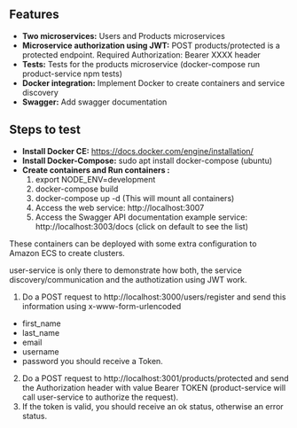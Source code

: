 ## Features
- **Two microservices:** Users and Products microservices
- **Microservice authorization using JWT:** POST products/protected is a protected endpoint. Required Authorization: Bearer XXXX header
- **Tests:** Tests for the products microservice (docker-compose run product-service npm tests)
- **Docker integration:** Implement Docker to create containers and service discovery
- **Swagger:** Add swagger documentation

## Steps to test
- **Install Docker CE:** https://docs.docker.com/engine/installation/
- **Install Docker-Compose:** sudo apt install docker-compose (ubuntu)
- **Create containers and Run containers :**
    1. export NODE_ENV=development
    2. docker-compose build
    3. docker-compose up -d (This will mount all containers)
    4. Access the web service: http://localhost:3007
    5. Access the Swagger API documentation example service: http://localhost:3003/docs (click on default to see the list)

These containers can be deployed with some extra configuration to Amazon ECS to create clusters.

user-service is only there to demonstrate how both, the service discovery/communication and the authotization using JWT work.
1. Do a POST request to http://localhost:3000/users/register and send this information using x-www-form-urlencoded
 - first_name
 - last_name
 - email
 - username
 - password
you should receive a Token.
2. Do a POST request to http://localhost:3001/products/protected and send the Authorization header with value Bearer TOKEN (product-service will call user-service to authorize the request).
3. If the token is valid, you should receive an ok status, otherwise an error status.